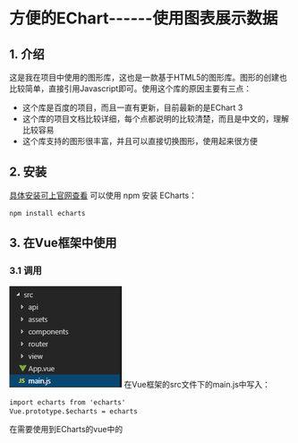 # 方便的EChart------使用图表展示数据

## 1. 介绍
这是我在项目中使用的图形库，这也是一款基于HTML5的图形库。图形的创建也比较简单，直接引用Javascript即可。使用这个库的原因主要有三点：
- 这个库是百度的项目，而且一直有更新，目前最新的是EChart 3
- 这个库的项目文档比较详细，每个点都说明的比较清楚，而且是中文的，理解比较容易
- 这个库支持的图形很丰富，并且可以直接切换图形，使用起来很方便

## 2. 安装

[具体安装可上官网查看](https://echarts.baidu.com/download.html)
可以使用 npm 安装 ECharts：

```
npm install echarts

```
## 3. 在Vue框架中使用

### 3.1 调用
![](./image/1.png)
在Vue框架的src文件下的main.js中写入：

```
import echarts from 'echarts'
Vue.prototype.$echarts = echarts
```

在需要使用到ECharts的vue中的<script>加入：

```
import echarts from 'echarts'
```

### 3.2 具体使用

#### 3.2.1 柱状图

作为一个控件使用，在<style>中设置其长宽等基础样式与普通的控件一样

```
<div id="myChart" style="width:100%; height:400px;"></div>
```

通过一个函数 drawLine() 来进行对图表 "myChart" 的绘制

```
drawLine () {
  // 基于准备好的dom，初始化echarts实例
  let myChart = this.$echarts.init(document.getElementById('myChart'))
  // 绘制图表
  myChart.setOption({
    color: ['#3398DB'],
    tooltip : {
      trigger: 'axis',
      axisPointer : {            // 坐标轴指示器，坐标轴触发有效
        type : 'shadow'        // 默认为直线，可选为：'line' | 'shadow'
      }
    },
    grid: {
      left: '3%',
      right: '4%',
      bottom: '3%',
      containLabel: true
    },
    xAxis : [
      {
        type : 'category',
        data : ['Mon', 'Tue', 'Wed', 'Thu', 'Fri', 'Sat', 'Sun'],
        axisTick: {
          alignWithLabel: true
        }
      }
    ],
    yAxis : [{
      type : 'value'
    }],
    series : [{
      name:'直接访问',
      type:'bar',
      barWidth: '60%',
      data:[10, 52, 200, 334, 390, 330, 220]
    }]
  })
},
```

这样绘制出来的图就是：
![](./image/2.png)

#### 3.2.2 折线图

同样折线图也一样，只要修改一个参数就可以了，把series里的type 值修改为 ‘line'
![](./image/3.png)

#### 3.2.3 饼图

饼图和折线图、柱状图有一点区别。主要是在参数和数据绑定上。饼图没有X轴和Y轴的坐标，数据绑定上也是采用value 和name对应的形式。

```
drawLine () {
  // 基于准备好的dom，初始化echarts实例
  let myChart = this.$echarts.init(document.getElementById('myChart'))
  // 绘制图表
  myChart.setOption({
    title : {
      text: '某站点用户访问来源',
      subtext: '纯属虚构',
      x:'center'
    },
    tooltip : {
      trigger: 'item',
      formatter: "{a} <br/>{b} : {c} ({d}%)"
    },
    legend: {
      orient: 'vertical',
      left: 'left',
      data: ['直接访问','邮件营销','联盟广告']
    },
    series : [
      {
        name: '访问来源',
        type: 'pie',
        radius : '55%',
        center: ['50%', '60%'],
        data:[
          {value:335, name:'直接访问'},
          {value:310, name:'邮件营销'},
          {value:234, name:'联盟广告'},
        ],
        itemStyle: {
          emphasis: {
            shadowBlur: 10,
            shadowOffsetX: 0,
            shadowColor: 'rgba(0, 0, 0, 0.5)'
          }
        }
      }
    ]
  })
},
```
这样绘制出来的图就是：
![](./image/4.png)

## 其他
[此外还有许多图及样式可使用](https://www.echartsjs.com/examples/)
![](./image/5.png)
